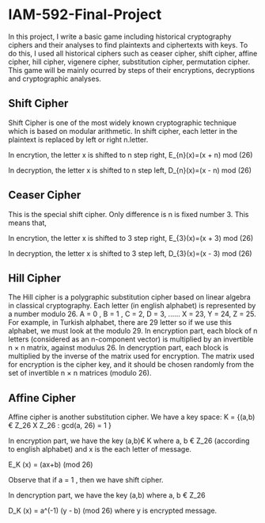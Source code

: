 # IAM-592-Final-Project
In this project, I write a basic game including historical cryptography ciphers and
their analyses to find plaintexts and ciphertexts with keys. To do this, I used all historical ciphers such as ceaser cipher, shift cipher, affine cipher, hill cipher, vigenere cipher, substitution cipher, permutation cipher. This game will be mainly ocurred by steps of their encryptions, decryptions and cryptographic analyses. 

## Shift Cipher 
Shift Cipher is one of the most widely known cryptographic technique which is based on modular arithmetic. In shift cipher, each letter in the plaintext is replaced by left or right n.letter. 

In encrytion, the letter x is shifted to n step right, 
E_{n}(x)=(x + n) mod (26)

In decryption, the letter x is shifted to n step left,
D_{n}(x)=(x - n) mod (26)


## Ceaser Cipher
This is the special shift cipher. Only difference is n is fixed number 3. This means that, 

In encrytion, the letter x is shifted to 3 step right, 
E_{3}(x)=(x + 3) mod (26)

In decryption, the letter x is shifted to 3 step left,
D_{3}(x)=(x - 3) mod (26)


## Hill Cipher 

The Hill cipher is a polygraphic substitution cipher based on linear algebra in classical cryptography. Each letter (in english alphabet) is represented by a number modulo 26.
A = 0 , B = 1 , C = 2, D = 3, ...... X = 23, Y = 24, Z = 25.
For example, in Turkish alphabet, there are 29 letter so if we use this alphabet, we must look at the modulo 29.
In encryption part, each block of n letters (considered as an n-component vector) is multiplied by an invertible n × n matrix, against modulus 26. In dencryption part, each block is multiplied by the inverse of the matrix used for encryption. The matrix used for encryption is the cipher key, and it should be chosen randomly from the set of invertible n × n matrices (modulo 26).

## Affine Cipher 
Affine cipher is another substitution cipher. We have a key space:
  K = {(a,b)€ Z_26  X Z_26 : gcd(a, 26) = 1 }  

In encryption part, we have the key (a,b)€ K where a, b € Z_26  (according to english alphabet) and x is the each letter of message.

E_K (x) = (ax+b) (mod 26)    

Observe that if a = 1 , then we have shift cipher.

In dencryption part, we have the key (a,b) where  a, b € Z_26

D_K (x) =  a^(-1) (y - b) (mod 26)    where y is encrypted message.






